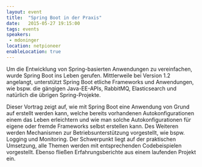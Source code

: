 ```yaml
---
layout: event
title:  "Spring Boot in der Praxis"
date:   2015-05-27 19:15:00
tags: events
speakers:
 - mdoninger
location: netpioneer
enableLocation: true
---
```


Um die Entwicklung von Spring-basierten Anwendungen zu vereinfachen, wurde Spring Boot ins Leben gerufen. Mittlerweile bei Version 1.2 angelangt, unterstützt Spring Boot etliche Frameworks und Anwendungen, wie bspw. die gängigen Java-EE-APIs, RabbitMQ, Elasticsearch und natürlich die übrigen Spring-Projekte.

Dieser Vortrag zeigt auf, wie mit Spring Boot eine Anwendung von Grund auf erstellt werden kann, welche bereits vorhandenen Autokonfigurationen einem das Leben erleichtern und wie man solche Autokonfigurationen für eigene oder fremde Frameworks selbst erstellen kann. Des Weiteren werden Mechanismen zur Betriebsunterstützung vorgestellt, wie bspw. Logging und Monitoring. Der Schwerpunkt liegt auf der praktischen Umsetzung, alle Themen werden mit entsprechenden Codebeispielen vorgestellt. Ebenso fließen Erfahrungsberichte aus einem laufenden Projekt ein.